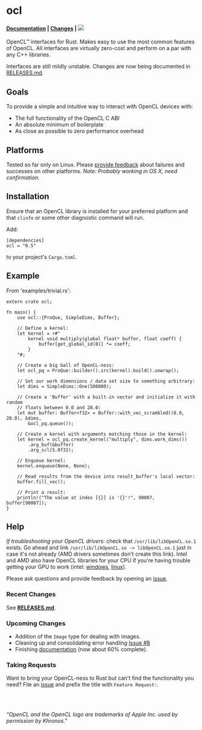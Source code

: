 # ocl
#### [Documentation](http://doc.cogciprocate.com/ocl/) | [Changes](https://github.com/cogciprocate/ocl/blob/master/RELEASES.md) | [![](http://meritbadge.herokuapp.com/ocl)](https://crates.io/crates/ocl)


OpenCL&trade; interfaces for Rust. Makes easy to use the most common features of OpenCL. All interfaces are virtually zero-cost and perform on a par with any C++ libraries.

Interfaces are still mildly unstable. Changes are now being documented in [RELEASES.md](https://github.com/cogciprocate/ocl/blob/master/RELEASES.md).


## Goals

To provide a simple and intuitive way to interact with OpenCL devices with:
- The full functionality of the OpenCL C ABI 
- An absolute minimum of boilerplate
- As close as possible to zero performance overhead


## Platforms

Tested so far only on Linux. Please [provide feedback](https://github.com/cogciprocate/ocl_rust/issues) about failures and successes on other platforms. *Note: Probably working in OS X, need confirmation.*


## Installation

Ensure that an OpenCL library is installed for your preferred platform and that `clinfo` or some other diagnostic command will run.

Add:

```
[dependencies]
ocl = "0.5"
```

to your project's `Cargo.toml`.


## Example 

From 'examples/trivial.rs':
```
extern crate ocl;

fn main() {
    use ocl::{ProQue, SimpleDims, Buffer};

    // Define a kernel:
    let kernel = r#"
        kernel void multiply(global float* buffer, float coeff) {
            buffer[get_global_id(0)] *= coeff;
        }
    "#;

    // Create a big ball of OpenCL-ness:
    let ocl_pq = ProQue::builder().src(kernel).build().unwrap();

    // Set our work dimensions / data set size to something arbitrary:
    let dims = SimpleDims::One(500000);

    // Create a 'Buffer' with a built-in vector and initialize it with random 
    // floats between 0.0 and 20.0:
    let mut buffer: Buffer<f32> = Buffer::with_vec_scrambled((0.0, 20.0), &dims, 
        &ocl_pq.queue());

    // Create a kernel with arguments matching those in the kernel:
    let kernel = ocl_pq.create_kernel("multiply", dims.work_dims())
        .arg_buf(&buffer)
        .arg_scl(5.0f32);

    // Enqueue kernel:
    kernel.enqueue(None, None);

    // Read results from the device into result_buffer's local vector:
    buffer.fill_vec();

    // Print a result:
    println!("The value at index [{}] is '{}'!", 90007, buffer[90007]);
}
```

## Help

*If troubleshooting your OpenCL drivers:* check that `/usr/lib/libOpenCL.so.1` exists. Go ahead and link `/usr/lib/libOpenCL.so -> libOpenCL.so.1` just in case it's not already (AMD drivers sometimes don't create this link).  Intel and AMD also have OpenCL libraries for your CPU if you're having trouble getting your GPU to work (intel: [windows](http://registrationcenter.intel.com/irc_nas/5198/opencl_runtime_15.1_x64_setup.msi), [linux](http://registrationcenter.intel.com/irc_nas/5193/opencl_runtime_15.1_x64_5.0.0.57.tgz)). 

Please ask questions and provide feedback by opening an [issue](https://github.com/cogciprocate/ocl_rust/issues).


### Recent Changes

See **[RELEASES.md](https://github.com/cogciprocate/ocl/blob/master/RELEASES.md)**.


### Upcoming Changes

* Addition of the `Image` type for dealing with images.
* Cleaning up and consolidating error handling [Issue #8](https://github.com/cogciprocate/ocl/issues/8) 
* Finishing [documentation](http://doc.cogciprocate.com/ocl/) (now about 60% complete).


### Taking Requests

Want to bring your OpenCL-ness to Rust but can't find the functionality you need? File an [issue](https://github.com/cogciprocate/ocl_rust/issues) and prefix the title with `Feature Request:`.


<br/><br/>

*“OpenCL and the OpenCL logo are trademarks of Apple Inc. used by permission by Khronos.”*
